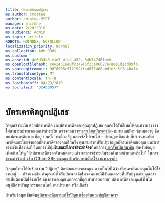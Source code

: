 ```yaml
---
title: บัตรเครดิตถูกปฏิเสธ
ms.author: cmcatee
author: cmcatee-MSFT
manager: mnirkhe
ms.date: 2/28/2018
ms.audience: Admin
ms.topic: article
ROBOTS: NOINDEX, NOFOLLOW
localization_priority: Normal
ms.collection: Adm_O365
ms.custom: ''
ms.assetid: 4e6d34b3-e3e5-4fcd-a52e-34b54746feeb
ms.openlocfilehash: ce624516e0fc34245f23a066276ce0e1d2dd99fb
ms.sourcegitcommit: 9d78905c512192ffc4675468abd2efc5f2e4baf4
ms.translationtype: MT
ms.contentlocale: th-TH
ms.lasthandoff: 04/23/2019
ms.locfileid: "32405959"
---
```

# <a name="declined-credit-card"></a>บัตรเครดิตถูกปฏิเสธ

ถ้าคุณชำระเงิน ด้วยบัตรเครดิต และบัตรเครดิตของคุณถูกปฏิเสธ คุณจะได้รับอีเมลให้คุณทราบว่า เราไม่สามารถประมวลผลการชำระเงิน ตรวจสอบว่า[รายละเอียดบัตรเครดิต](https://go.microsoft.com/fwlink/p/?linkid=842054)-หมายเลขบัตร วันหมดอายุ ชื่อบนบัตรเครดิต และที่อยู่ รวมทั้งการเมือง รัฐ และรหัสไปรษณีย์ - ปรากฏเหมือนกับที่ทำงานบนบัตรเครดิตและใบแจ้งยอดบัตรเครดิตของคุณอีกครั้ง คุณสามารถปรับปรุงข้อมูลบัตรเครดิตของคุณ และการชำระเงินที่ส่งทันที โดยการใช้ปุ่ม**ในขณะนี้การชำระค่าจ้าง**ที่หน้าการ[บอกรับเป็นสมาชิก](https://go.microsoft.com/fwlink/p/?linkid=842054) สำหรับข้อมูลเพิ่มเติม ให้ดู "ถ้าบัตรเครดิตของฉันหมดอายุแล้ว และการชำระเงินของฉันเลยกำหนดหรือไม่" ในการ[ชำระค่าจ้างสำหรับ Office 365 ของคุณสำหรับการสมัครใช้งานทางธุรกิจ](https://support.office.com/article/734f4aab-df2d-4e9b-8cb1-691910bde216)
  
ถ้าคุณยังคงได้รับข้อความ "ปฏิเสธ" ติดต่อธนาคารของคุณ อาจเป็นไปได้ว่า บัตรเครดิตของคุณไม่ได้ใช้งานอยู่ — ตัวอย่างเช่น ถ้าคุณเพิ่งได้รับบัตรเครดิตในจดหมายที่มีวันหมดอายุที่ปรับปรุงแล้ว คุณอาจจำเป็นต้องเปิดใช้งานได้ ธนาคารของคุณนอกจากนี้คุณสามารถบอกถ้า บัตรเครดิตของคุณยังไม่ได้อนุมัติสำหรับธุรกรรมออนไลน์ ต่างประเทศ หรือเกิดซ้ำ
  
สำหรับข้อมูลเพิ่มเติมดู[บัตรเครดิตการแก้ไขปัญหาเบื้องต้นและบัญชีธนาคาร](https://support.office.com/article/30ba9c83-50d8-4020-90ed-830a5b8c8724)
  

